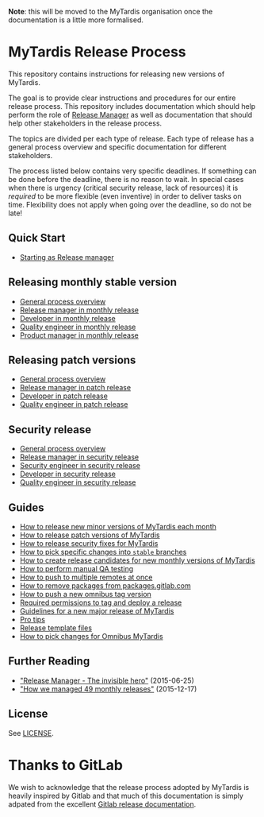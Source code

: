 __Note__: this will be moved to the MyTardis organisation once the documentation
is a little more formalised.

# MyTardis Release Process

This repository contains instructions for releasing new versions of
MyTardis.

The goal is to provide clear instructions and procedures for our entire release
process. This repository includes documentation which should help perform the role of [Release
Manager](quickstart/release-manager.md) as well as documentation that should help
other stakeholders in the release process.

The topics are divided per each type of release. Each type of release has a
general process overview and specific documentation for different stakeholders.

The process listed below contains very specific deadlines. If something can be done
before the deadline, there is no reason to wait. In special cases when there is
urgency (critical security release, lack of resources) it is *required* to be
more flexible (even inventive) in order to deliver tasks on time. Flexibility
does not apply when going over the deadline, so do not be late!

## Quick Start

- [Starting as Release manager](quickstart/release-manager.md)

## Releasing monthly stable version

- [General process overview](general/monthly/process.md)
- [Release manager in monthly release](general/monthly/release-manager.md)
- [Developer in monthly release](general/monthly/developer.md)
- [Quality engineer in monthly release](general/monthly/quality.md)
- [Product manager in monthly release](general/monthly/product-manager.md)

## Releasing patch versions

- [General process overview](general/patch/process.md)
- [Release manager in patch release](general/patch/release-manager.md)
- [Developer in patch release](general/patch/developer.md)
- [Quality engineer in patch release](general/patch/quality.md)

## Security release

- [General process overview](general/security/process.md)
- [Release manager in security release](general/security/release-manager.md)
- [Security engineer in security release](general/security/security-engineer.md)
- [Developer in security release](general/security/developer.md)
- [Quality engineer in security release](general/security/quality.md)

## Guides

- [How to release new minor versions of MyTardis each month](general/monthly.md)
- [How to release patch versions of MyTardis](general/patch.md)
- [How to release security fixes for MyTardis](general/security.md)
- [How to pick specific changes into `stable` branches](general/pick-changes-into-stable.md)
- [How to create release candidates for new monthly versions of MyTardis](general/release-candidates.md)
- [How to perform manual QA testing](general/qa-checklist.md)
- [How to push to multiple remotes at once](general/push-to-multiple-remotes.md)
- [How to remove packages from packages.gitlab.com](general/remove-packages.md)
- [How to push a new omnibus tag version](general/omnibus-tag.md)
- [Required permissions to tag and deploy a release](general/permissions.md)
- [Guidelines for a new major release of MyTardis](general/major.md)
- [Pro tips](general/pro-tips.md)
- [Release template files](.github/issues)
- [How to pick changes for Omnibus MyTardis](general/pick-to-omnibus-gitlab.md)

## Further Reading

- ["Release Manager - The invisible hero"](https://about.gitlab.com/2015/06/25/release-manager-the-invisible-hero/) (2015-06-25)
- ["How we managed 49 monthly releases"](https://about.gitlab.com/2015/12/17/gitlab-release-process/) (2015-12-17)

## License

See [LICENSE](./LICENSE).

# Thanks to GitLab
We wish to acknowledge that the release process adopted by MyTardis is heavily
inspired by Gitlab and that much of this documentation is simply adpated from the
excellent [Gitlab release documentation](https://gitlab.com/gitlab-org/release/docs/).